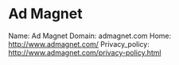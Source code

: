 
# Ad Magnet

Name: Ad Magnet
Domain: admagnet.com
Home: http://www.admagnet.com/
Privacy_policy: http://www.admagnet.com/privacy-policy.html
